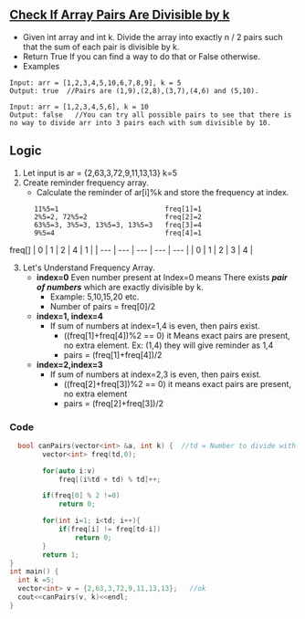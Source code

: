 ## [Check If Array Pairs Are Divisible by k](https://leetcode.com/problems/check-if-array-pairs-are-divisible-by-k/)
- Given int array and int k. Divide the array into exactly n / 2 pairs such that the sum of each pair is divisible by k.
- Return True If you can find a way to do that or False otherwise.
- Examples
```
Input: arr = [1,2,3,4,5,10,6,7,8,9], k = 5
Output: true  //Pairs are (1,9),(2,8),(3,7),(4,6) and (5,10).

Input: arr = [1,2,3,4,5,6], k = 10
Output: false   //You can try all possible pairs to see that there is no way to divide arr into 3 pairs each with sum divisible by 10.
```

## Logic
  1. Let input is  ar = {2,63,3,72,9,11,13,13}  k=5
  2. Create reminder frequency array.
     - Calculate the reminder of ar[i]%k and store the frequency at index.
```
      11%5=1                          freq[1]=1
      2%5=2, 72%5=2                   freq[2]=2
      63%5=3, 3%5=3, 13%5=3, 13%5=3   freq[3]=4
      9%5=4                           freq[4]=1
```
freq[]
| 0 | 1 | 2 | 4 | 1 |
| --- | --- | --- | --- | --- |
| 0 | 1 | 2 | 3 | 4 |

  3. Let's Understand Frequency Array.
     - **index=0** Even number present at Index=0 means There exists ***pair of numbers*** which are exactly divisible by k.
        - Example: 5,10,15,20 etc.
        - Number of pairs = freq[0]/2
     - **index=1, index=4**
        - If sum of numbers at index=1,4 is even, then pairs exist.
          - ((freq[1]+freq[4])%2 == 0) it Means exact pairs are present, no extra element. Ex: (1,4) they will give reminder as 1,4
          - pairs = (freq[1]+freq[4])/2
     - **index=2,index=3**
        - If sum of numbers at index=2,3 is even, then pairs exist.
          - ((freq[2]+freq[3])%2 == 0) it means exact pairs are present, no extra element
          - pairs = (freq[2]+freq[3])/2  

### Code
```c++
  bool canPairs(vector<int> &a, int k) {  //td = Number to divide with
        vector<int> freq(td,0);

        for(auto i:v)
            freq[(i%td + td) % td]++;

        if(freq[0] % 2 !=0)
            return 0;

        for(int i=1; i<td; i++){
            if(freq[i] != freq[td-i])
                return 0;
        }
        return 1;
}
int main() {
  int k =5;
  vector<int> v = {2,63,3,72,9,11,13,13};   //ok
  cout<<canPairs(v, k)<<endl;
}  
```

